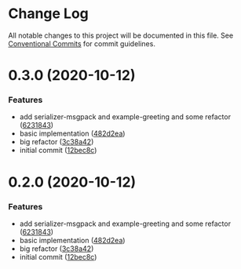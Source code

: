 # Change Log

All notable changes to this project will be documented in this file.
See [Conventional Commits](https://conventionalcommits.org) for commit guidelines.

# 0.3.0 (2020-10-12)


### Features

* add serializer-msgpack and example-greeting and some refactor ([6231843](https://github.com/taoyuan/remly/commit/6231843191b7b302cf59b3c3f5fe2047aeb903b9))
* basic implementation ([482d2ea](https://github.com/taoyuan/remly/commit/482d2ea89b1c54756f70f6cbcac3fd6a8d79993e))
* big refactor ([3c38a42](https://github.com/taoyuan/remly/commit/3c38a422313734d5cf762405995d33a6d363640c))
* initial commit ([12bec8c](https://github.com/taoyuan/remly/commit/12bec8cd11f71a7f197c7d212a2f4ccd737fd648))





# 0.2.0 (2020-10-12)


### Features

* add serializer-msgpack and example-greeting and some refactor ([6231843](https://github.com/taoyuan/remly/commit/6231843191b7b302cf59b3c3f5fe2047aeb903b9))
* basic implementation ([482d2ea](https://github.com/taoyuan/remly/commit/482d2ea89b1c54756f70f6cbcac3fd6a8d79993e))
* big refactor ([3c38a42](https://github.com/taoyuan/remly/commit/3c38a422313734d5cf762405995d33a6d363640c))
* initial commit ([12bec8c](https://github.com/taoyuan/remly/commit/12bec8cd11f71a7f197c7d212a2f4ccd737fd648))
